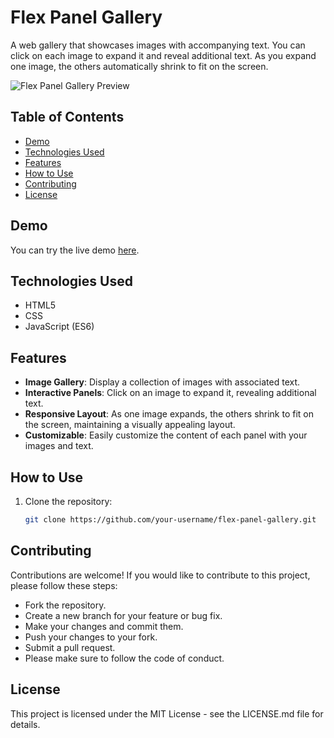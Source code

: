 # Flex Panel Gallery

A web gallery that showcases images with accompanying text. You can click on each image to expand it and reveal additional text. As you expand one image, the others automatically shrink to fit on the screen.

![Flex Panel Gallery Preview](screenshot.png)

## Table of Contents
- [Demo](#demo)
- [Technologies Used](#technologies-used)
- [Features](#features)
- [How to Use](#how-to-use)
- [Contributing](#contributing)
- [License](#license)

## Demo

You can try the live demo [here](link-to-your-live-demo).

## Technologies Used

- HTML5
- CSS
- JavaScript (ES6)

## Features

- **Image Gallery**: Display a collection of images with associated text.
- **Interactive Panels**: Click on an image to expand it, revealing additional text.
- **Responsive Layout**: As one image expands, the others shrink to fit on the screen, maintaining a visually appealing layout.
- **Customizable**: Easily customize the content of each panel with your images and text.

## How to Use

1. Clone the repository:

   ```sh
   git clone https://github.com/your-username/flex-panel-gallery.git

## Contributing
Contributions are welcome! If you would like to contribute to this project, please follow these steps:

- Fork the repository.
- Create a new branch for your feature or bug fix.
- Make your changes and commit them.
- Push your changes to your fork.
- Submit a pull request.
- Please make sure to follow the code of conduct.

## License
This project is licensed under the MIT License - see the LICENSE.md file for details.
